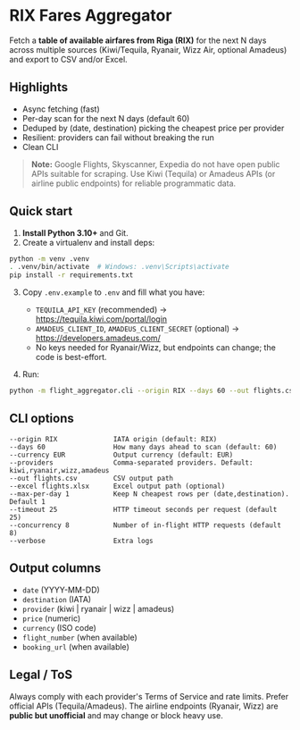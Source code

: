 # RIX Fares Aggregator

Fetch a **table of available airfares from Riga (RIX)** for the next N days across multiple sources
(Kiwi/Tequila, Ryanair, Wizz Air, optional Amadeus) and export to CSV and/or Excel.

## Highlights
- Async fetching (fast)
- Per-day scan for the next N days (default 60)
- Deduped by (date, destination) picking the cheapest price per provider
- Resilient: providers can fail without breaking the run
- Clean CLI

> **Note:** Google Flights, Skyscanner, Expedia do not have open public APIs suitable for scraping. Use Kiwi (Tequila) or Amadeus APIs (or airline public endpoints) for reliable programmatic data.

## Quick start

1) **Install Python 3.10+** and Git.
2) Create a virtualenv and install deps:
```bash
python -m venv .venv
. .venv/bin/activate  # Windows: .venv\Scripts\activate
pip install -r requirements.txt
```
3) Copy `.env.example` to `.env` and fill what you have:
   - `TEQUILA_API_KEY` (recommended) → https://tequila.kiwi.com/portal/login
   - `AMADEUS_CLIENT_ID`, `AMADEUS_CLIENT_SECRET` (optional) → https://developers.amadeus.com/
   - No keys needed for Ryanair/Wizz, but endpoints can change; the code is best-effort.

4) Run:
```bash
python -m flight_aggregator.cli --origin RIX --days 60 --out flights.csv --excel flights.xlsx
```

## CLI options
```
--origin RIX              IATA origin (default: RIX)
--days 60                 How many days ahead to scan (default: 60)
--currency EUR            Output currency (default: EUR)
--providers               Comma-separated providers. Default: kiwi,ryanair,wizz,amadeus
--out flights.csv         CSV output path
--excel flights.xlsx      Excel output path (optional)
--max-per-day 1           Keep N cheapest rows per (date,destination). Default 1
--timeout 25              HTTP timeout seconds per request (default 25)
--concurrency 8           Number of in-flight HTTP requests (default 8)
--verbose                 Extra logs
```
## Output columns
- `date` (YYYY-MM-DD)
- `destination` (IATA)
- `provider` (kiwi | ryanair | wizz | amadeus)
- `price` (numeric)
- `currency` (ISO code)
- `flight_number` (when available)
- `booking_url` (when available)

## Legal / ToS
Always comply with each provider's Terms of Service and rate limits. Prefer official APIs (Tequila/Amadeus).
The airline endpoints (Ryanair, Wizz) are **public but unofficial** and may change or block heavy use.

